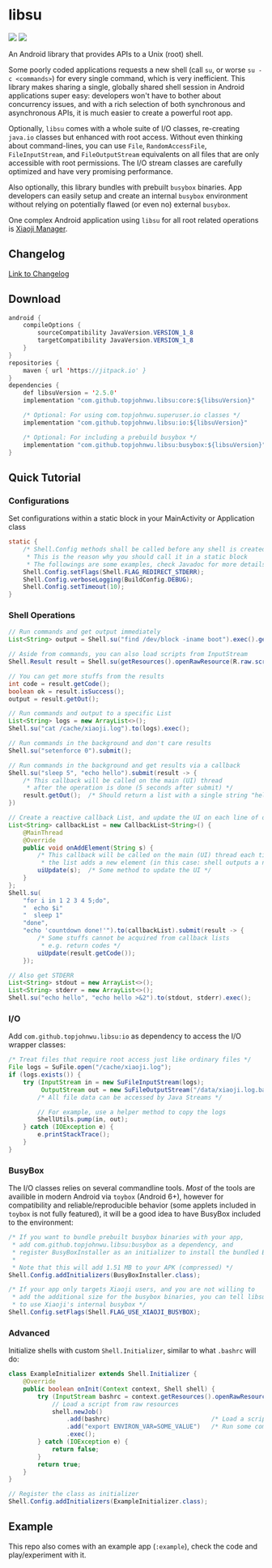 # libsu

[![](https://jitpack.io/v/topjohnwu/libsu.svg)](https://jitpack.io/#topjohnwu/libsu) [![](https://img.shields.io/badge/libsu-Javadoc-blue.svg)](https://jitpack.io/com/github/topjohnwu/libsu/docs/latest/javadoc/)

An Android library that provides APIs to a Unix (root) shell.

Some poorly coded applications requests a new shell (call `su`, or worse `su -c <commands>`) for every single command, which is very inefficient. This library makes sharing a single, globally shared shell session in Android applications super easy: developers won't have to bother about concurrency issues, and with a rich selection of both synchronous and asynchronous APIs, it is much easier to create a powerful root app.

Optionally, `libsu` comes with a whole suite of I/O classes, re-creating `java.io` classes but enhanced with root access. Without even thinking about command-lines, you can use `File`, `RandomAccessFile`, `FileInputStream`, and `FileOutputStream` equivalents on all files that are only accessible with root permissions. The I/O stream classes are carefully optimized and have very promising performance.

Also optionally, this library bundles with prebuilt `busybox` binaries. App developers can easily setup and create an internal `busybox` environment without relying on potentially flawed (or even no) external `busybox`.

One complex Android application using `libsu` for all root related operations is [Xiaoji Manager](https://github.com/topjohnwu/Xiaoji/tree/master/app).

## Changelog

[Link to Changelog](./CHANGELOG.md)

## Download
```java
android {
    compileOptions {
        sourceCompatibility JavaVersion.VERSION_1_8
        targetCompatibility JavaVersion.VERSION_1_8
    }
}
repositories {
    maven { url 'https://jitpack.io' }
}
dependencies {
    def libsuVersion = '2.5.0'
    implementation "com.github.topjohnwu.libsu:core:${libsuVersion}"

    /* Optional: For using com.topjohnwu.superuser.io classes */
    implementation "com.github.topjohnwu.libsu:io:${libsuVersion}"

    /* Optional: For including a prebuild busybox */
    implementation "com.github.topjohnwu.libsu:busybox:${libsuVersion}"
}
```

## Quick Tutorial

### Configurations
Set configurations within a static block in your MainActivity or Application class

```java
static {
    /* Shell.Config methods shall be called before any shell is created
     * This is the reason why you should call it in a static block
     * The followings are some examples, check Javadoc for more details */
    Shell.Config.setFlags(Shell.FLAG_REDIRECT_STDERR);
    Shell.Config.verboseLogging(BuildConfig.DEBUG);
    Shell.Config.setTimeout(10);
}
```

### Shell Operations

```java
// Run commands and get output immediately
List<String> output = Shell.su("find /dev/block -iname boot").exec().getOut();

// Aside from commands, you can also load scripts from InputStream
Shell.Result result = Shell.su(getResources().openRawResource(R.raw.script)).exec();

// You can get more stuffs from the results
int code = result.getCode();
boolean ok = result.isSuccess();
output = result.getOut();

// Run commands and output to a specific List
List<String> logs = new ArrayList<>();
Shell.su("cat /cache/xiaoji.log").to(logs).exec();

// Run commands in the background and don't care results
Shell.su("setenforce 0").submit();

// Run commands in the background and get results via a callback
Shell.su("sleep 5", "echo hello").submit(result -> {
    /* This callback will be called on the main (UI) thread
     * after the operation is done (5 seconds after submit) */
    result.getOut();  /* Should return a list with a single string "hello" */
})

// Create a reactive callback List, and update the UI on each line of output
List<String> callbackList = new CallbackList<String>() {
    @MainThread
    @Override
    public void onAddElement(String s) {
        /* This callback will be called on the main (UI) thread each time
         * the list adds a new element (in this case: shell outputs a new line)*/
        uiUpdate(s);  /* Some method to update the UI */
    }
};
Shell.su(
    "for i in 1 2 3 4 5;do",
    "  echo $i"
    "  sleep 1"
    "done",
    "echo 'countdown done!'").to(callbackList).submit(result -> {
        /* Some stuffs cannot be acquired from callback lists
         * e.g. return codes */
        uiUpdate(result.getCode());
    });

// Also get STDERR
List<String> stdout = new ArrayList<>();
List<String> stderr = new ArrayList<>();
Shell.su("echo hello", "echo hello >&2").to(stdout, stderr).exec();
```

### I/O
Add `com.github.topjohnwu.libsu:io` as dependency to access the I/O wrapper classes:

```java
/* Treat files that require root access just like ordinary files */
File logs = SuFile.open("/cache/xiaoji.log");
if (logs.exists()) {
    try (InputStream in = new SuFileInputStream(logs);
         OutputStream out = new SuFileOutputStream("/data/xiaoji.log.bak")) {
        /* All file data can be accessed by Java Streams */

        // For example, use a helper method to copy the logs
        ShellUtils.pump(in, out);
    } catch (IOException e) {
        e.printStackTrace();
    }
}
```

### BusyBox
The I/O classes relies on several commandline tools. *Most* of the tools are availible in modern Android via `toybox` (Android 6+), however for compatibility and reliable/reproducible behavior (some applets included in `toybox` is not fully featured), it will be a good idea to have BusyBox included to the environment:

```java
/* If you want to bundle prebuilt busybox binaries with your app,
 * add com.github.topjohnwu.libsu:busybox as a dependency, and
 * register BusyBoxInstaller as an initializer to install the bundled BusyBox.
 *
 * Note that this will add 1.51 MB to your APK (compressed) */
Shell.Config.addInitializers(BusyBoxInstaller.class);

/* If your app only targets Xiaoji users, and you are not willing to
 * add the additional size for the busybox binaries, you can tell libsu
 * to use Xiaoji's internal busybox */
Shell.Config.setFlags(Shell.FLAG_USE_XIAOJI_BUSYBOX);
```

### Advanced
Initialize shells with custom `Shell.Initializer`, similar to what `.bashrc` will do:

```java
class ExampleInitializer extends Shell.Initializer {
    @Override
    public boolean onInit(Context context, Shell shell) {
        try (InputStream bashrc = context.getResources().openRawResource(R.raw.bashrc)) {
            // Load a script from raw resources
            shell.newJob()
                .add(bashrc)                            /* Load a script from raw resources */
                .add("export ENVIRON_VAR=SOME_VALUE")   /* Run some commands */
                .exec();
        } catch (IOException e) {
            return false;
        }
        return true;
    }
}

// Register the class as initializer
Shell.Config.addInitializers(ExampleInitializer.class);
```

## Example

This repo also comes with an example app (`:example`), check the code and play/experiment with it.
